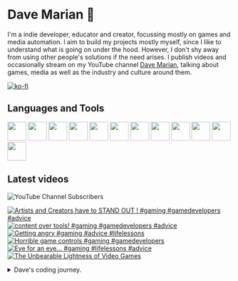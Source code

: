 # Dave Marian 👋

I'm a indie developer, educator and creator, focussing mostly on games and media automation. I aim to build my projects mostly myself, since I like to understand what is going on under the hood. However, I don't shy away from using other people's solutions if the need arises. I publish videos and occasionally stream on my YouTube channel <a href="https://www.youtube.com/@dave_marian">Dave Marian</a>, talking about games, media as well as the industry and culture around them.

[![ko-fi](https://ko-fi.com/img/githubbutton_sm.svg)](https://ko-fi.com/C0C3UUZJV)

## Languages and Tools
<span>
<img src="https://cdn.jsdelivr.net/gh/devicons/devicon@latest/icons/python/python-original.svg" style="width:42px;height:42px;"/>
<img src="https://cdn.jsdelivr.net/gh/devicons/devicon@latest/icons/csharp/csharp-original.svg" style="width:42px;height:42px;"/>
<img src="https://cdn.jsdelivr.net/gh/devicons/devicon@latest/icons/unity/unity-original.svg" style="width:42px;height:42px;"/>
<img src="https://cdn.jsdelivr.net/gh/devicons/devicon@latest/icons/godot/godot-original.svg" style="width:42px;height:42px;"/>
<img src="https://cdn.jsdelivr.net/gh/devicons/devicon@latest/icons/debian/debian-original-wordmark.svg" style="width:42px;height:42px;"/>
<img src="https://cdn.jsdelivr.net/gh/devicons/devicon@latest/icons/raspberrypi/raspberrypi-original.svg" style="width:42px;height:42px;"/>
<img src="https://cdn.jsdelivr.net/gh/devicons/devicon@latest/icons/wordpress/wordpress-plain.svg" style="width:42px;height:42px;"/>
<img src="https://cdn.jsdelivr.net/gh/devicons/devicon@latest/icons/woocommerce/woocommerce-original-wordmark.svg" style="width:42px;height:42px;"/>

<img src="https://cdn.jsdelivr.net/gh/devicons/devicon@latest/icons/pandas/pandas-original-wordmark.svg" style="width:42px;height:42px;"/>
<img src="https://cdn.jsdelivr.net/gh/devicons/devicon@latest/icons/numpy/numpy-original.svg" style="width:42px;height:42px;"/>
<img src="https://cdn.jsdelivr.net/gh/devicons/devicon@latest/icons/django/django-plain.svg" style="width:42px;height:42px;"/>
<img src="https://cdn.jsdelivr.net/gh/devicons/devicon@latest/icons/blender/blender-original.svg" style="width:42px;height:42px;"/>
</span>

## Latest videos

![YouTube Channel Subscribers](https://img.shields.io/youtube/channel/subscribers/UCm_G1EP6c_PZ6AYf-QmaGlA?style=flat-square&label=DaveMarian)

<!-- BEGIN YOUTUBE-CARDS -->
[![Artists and Creators have to STAND OUT ! #gaming #gamedevelopers #advice](https://ytcards.demolab.com/?id=mAOxaUTgib4&title=Artists+and+Creators+have+to+STAND+OUT+%21+%23gaming+%23gamedevelopers+%23advice&lang=en&timestamp=1712676612&background_color=%230d1117&title_color=%23ffffff&stats_color=%23dedede&max_title_lines=1&width=250&border_radius=5 "Artists and Creators have to STAND OUT ! #gaming #gamedevelopers #advice")](https://www.youtube.com/watch?v=mAOxaUTgib4)
[![content over tools! #gaming #gamedevelopers #advice](https://ytcards.demolab.com/?id=zSlSY0iNkpI&title=content+over+tools%21+%23gaming+%23gamedevelopers+%23advice&lang=en&timestamp=1712591104&background_color=%230d1117&title_color=%23ffffff&stats_color=%23dedede&max_title_lines=1&width=250&border_radius=5 "content over tools! #gaming #gamedevelopers #advice")](https://www.youtube.com/watch?v=zSlSY0iNkpI)
[![Getting angry  #gaming #advice #lifelessons](https://ytcards.demolab.com/?id=wFbSG7d1dL0&title=Getting+angry++%23gaming+%23advice+%23lifelessons&lang=en&timestamp=1712331028&background_color=%230d1117&title_color=%23ffffff&stats_color=%23dedede&max_title_lines=1&width=250&border_radius=5 "Getting angry  #gaming #advice #lifelessons")](https://www.youtube.com/watch?v=wFbSG7d1dL0)
[![Horrible game controls #gaming #gamedevelopers](https://ytcards.demolab.com/?id=wHh2EX8a4KI&title=Horrible+game+controls+%23gaming+%23gamedevelopers&lang=en&timestamp=1712244614&background_color=%230d1117&title_color=%23ffffff&stats_color=%23dedede&max_title_lines=1&width=250&border_radius=5 "Horrible game controls #gaming #gamedevelopers")](https://www.youtube.com/watch?v=wHh2EX8a4KI)
[![Eye for an eye... #gaming #lifelessons #advice](https://ytcards.demolab.com/?id=q3qlBK-cuGw&title=Eye+for+an+eye...+%23gaming+%23lifelessons+%23advice&lang=en&timestamp=1712160040&background_color=%230d1117&title_color=%23ffffff&stats_color=%23dedede&max_title_lines=1&width=250&border_radius=5 "Eye for an eye... #gaming #lifelessons #advice")](https://www.youtube.com/watch?v=q3qlBK-cuGw)
[![The Unbearable Lightness of Video Games](https://ytcards.demolab.com/?id=Duus-rVa_G8&title=The+Unbearable+Lightness+of+Video+Games&lang=en&timestamp=1712071804&background_color=%230d1117&title_color=%23ffffff&stats_color=%23dedede&max_title_lines=1&width=250&border_radius=5 "The Unbearable Lightness of Video Games")](https://www.youtube.com/watch?v=Duus-rVa_G8)
<!-- END YOUTUBE-CARDS -->

<details>
  <summary>Dave's coding journey.</summary>
  
  ### Dave's coding journey.

  I first dipped my toes into programming when I looked up how to use HTML to spice up my high school punk band's myspace page. I think I successfully blinded many people with my results - not because of the quality of the code but from the epileptic effects I more or less intentionally created. I kept that up as a hobby for a while, making small websites - often just for myself, using primarily HTML, CSS and a little bit of Javascript. As I went to University I got more interested in programming as I thought it can help me make some tasks in other software packages easier. I tried MAX for live to make my own audio plugins, but what really sealed the deal was when I discovered Unity. I started to learn C# and wrote some smaller games and even made my Master's project in form of a Unity game. The most challenging part of it was to write a piece of software that let me play animations for my character controler and have them blend into each other to make look more natural in game. As soon as I was finished Unity added Mechanim to their engine, which did the same thing only better. After my MA I worked as a filmmaker for a while, travelling, before I settled down and got a job in a film archive. I mainly scanned, restaurated and color graded old analouge film footage, but I was also responsible to setup and maintain our internal server structure, since I was the only one at that place who used Linux (we had an external server guy, but management wanted someone internal as well). I learned Python during that time to automate a variety of tasks, and also worked a lot with Raspberry Pies, as we used them extensively in our events (museum-like screening instalations). At some point I got hired by a media school and ended up heading the whole academic section for 5 years teaching and developing courses on media, film making, game development and stuff like that. During that time I primarily used Python for data-related work with numpy, Pandas, and matplotlib. I quit the job after Covid and the birth of my son, and got back into gamedev projects on Unity and Godot. 
</details>
